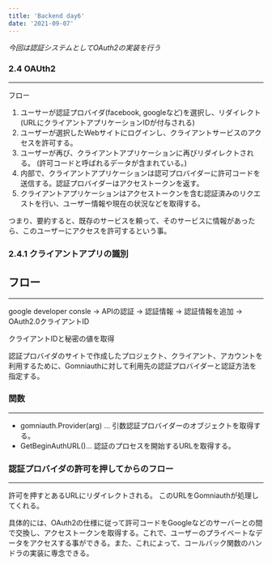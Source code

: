 ```yaml
---
title: 'Backend day6'
date: '2021-09-07'
---
```


*今回は認証システムとしてOAuth2の実装を行う*

### 2.4 OAUth2

---

フロー

1. ユーサーが認証プロバイダ(facebook, googleなど)を選択し、リダイレクト(URLにクライアントアプリケーションIDが付与される)
2. ユーザーが選択したWebサイトにログインし、クライアントサービスのアクセスを許可する。
3. ユーザーが再び、クライアントアプリケーションに再びリダイレクトされる。 (許可コードと呼ばれるデータが含まれている。)
4. 内部で、クライアントアプリケーションは認可プロバイダーに許可コードを送信する。認証プロバイダーはアクセストークンを返す。
5. クライアントアプリケーションはアクセストークンを含む認証済みのリクエストを行い、ユーザー情報や現在の状況などを取得する。

つまり、要約すると、既存のサービスを頼って、そのサービスに情報があったら、このユーザーにアクセスを許可するという事。

### 2.4.1 クライアントアプリの識別

## フロー

---

google developer consle → APIの認証 → 認証情報 → 認証情報を追加 → OAuth2.0クライアントID

クライアントIDと秘密の値を取得

認証プロバイダのサイトで作成したプロジェクト、クライアント、アカウントを利用するために、Gomniauthに対して利用先の認証プロバイダーと認証方法を指定する。

### 関数

---

- gomniauth.Provider(arg) ... 引数認証プロバイダーのオブジェクトを取得する。
- GetBeginAuthURL()... 認証のプロセスを開始するURLを取得する。

### 認証プロバイダの許可を押してからのフロー

---

許可を押すとあるURLにリダイレクトされる。 このURLをGomniauthが処理してくれる。

具体的には、OAuth2の仕様に従って許可コードをGoogleなどのサーバーとの間で交換し、アクセストークンを取得する。これで、ユーザーのプライベートなデータをアクセスする事ができる。また、これによって、コールバック関数のハンドラの実装に専念できる。